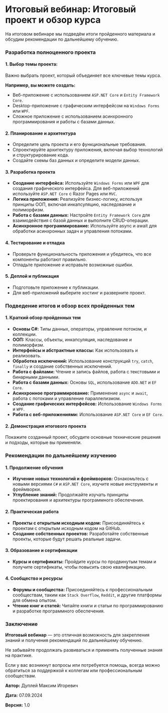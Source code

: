 # Итоговый вебинар: Итоговый проект и обзор курса

На итоговом вебинаре мы подведём итоги пройденного материала и обсудим рекомендации по дальнейшему обучению.

### Разработка полноценного проекта

#### 1. Выбор темы проекта:

Важно выбрать проект, который объединяет все ключевые темы курса.

**Например, вы можете создать:**

- Веб-приложение с использованием `ASP.NET Core` и `Entity Framework Core`.
- Desktop-приложение с графическим интерфейсом на `Windows Forms` или `WPF`.
- Сложное приложение с использованием асинхронного программирования и работы с базами данных.

#### 2. Планирование и архитектура

- Определите цель проекта и его функциональные требования.
- Спроектируйте архитектуру приложения, включая выбор технологий и структурирование кода.
- Создайте схемы баз данных и определите модели данных.

#### 3. Разработка проекта

- **Создание интерфейса:** Используйте `Windows Forms` или `WPF` для создания графического интерфейса. Для веб-приложений используйте `ASP.NET Core` с Razor Pages или `MVC`.
- **Логика приложения:** Реализуйте бизнес-логику, используя принципы ООП, включая инкапсуляцию, наследование и полиморфизм.
- **Работа с базами данных:** Настройте `Entity Framework Core` для взаимодействия с базой данных и выполните CRUD-операции.
- **Асинхронное программирование:** Используйте async и await для обработки асинхронных задач и управления потоками.

#### 4. Тестирование и отладка

- Проверьте функциональность приложения и убедитесь, что все компоненты работают правильно.
- Отладьте приложение и исправьте возможные ошибки.

#### 5. Деплой и публикация

- Подготовьте приложение к публикации.
- Для веб-приложений выберите хостинг и разверните проект.

### Подведение итогов и обзор всех пройденных тем

#### 1. Краткий обзор пройденных тем

- **Основы C#:** Типы данных, операторы, управление потоком, и коллекции.
- **ООП:** Классы, объекты, инкапсуляция, наследование и полиморфизм.
- **Интерфейсы и абстрактные классы:** Как использовать и реализовать.
- **Обработка исключений:** Использование конструкций `try`, `catch`, `finally` и создание собственных исключений.
- **Работа с файлами:** Чтение и запись файлов, работа с текстовыми и бинарными данными.
- **Работа с базами данных:** Основы `SQL`, использование `ADO.NET` и `EF Core`.
- **Асинхронное программирование:** Применение `async` и `await`, работа с потоками и управление параллелизмом.
- **Создание графических интерфейсов:** Использование `Windows Forms` и `WPF`.
- **Работа с веб-приложениями:** Использование `ASP.NET Core` и `EF Core`.

#### 2. Демонстрация итогового проекта

Покажите созданный проект, обсудите основные технические решения и подходы, которые вы применяли.

### Рекомендации по дальнейшему изучению

#### 1. Продолжение обучения

- **Изучение новых технологий и фреймворков:** Ознакомьтесь с новыми версиями `C#` и `ASP.NET Core`, изучите новые инструменты и фреймворки.
- **Углубление знаний:** Продолжайте изучать принципы проектирования и архитектуры программного обеспечения.

#### 2. Практическая работа

- **Проекты с открытым исходным кодом:** Присоединяйтесь к проектам с открытым исходным кодом на GitHub.
- **Создание собственных проектов:** Разработайте собственные проекты, которые будут решать реальные задачи.

#### 3. Образование и сертификации

- **Курсы и сертификаты:** Пройдите курсы по продвинутым темам и получите сертификаты, чтобы повысить свою квалификацию.

#### 4. Сообщество и ресурсы

- **Форумы и сообщества:** Присоединяйтесь к профессиональным сообществам, таким как `Stack Overflow`, `Reddit`, и другие платформы для обмена опытом.
- **Чтение книг и статей:** Читайте книги и статьи по программированию и разработке программного обеспечения.

### Заключение

**Итоговый вебинар** — это отличная возможность для закрепления знаний и получения рекомендаций по дальнейшему обучению.

Не забывайте продолжать развиваться и применять полученные знания на практике.

Если у вас возникнут вопросы или потребуется помощь, всегда можно обратиться за поддержкой к коллегам или профессиональным сообществам.



**Автор:** Дуплей Максим Игоревич

**Дата:** 07.09.2024

**Версия:** 1.0